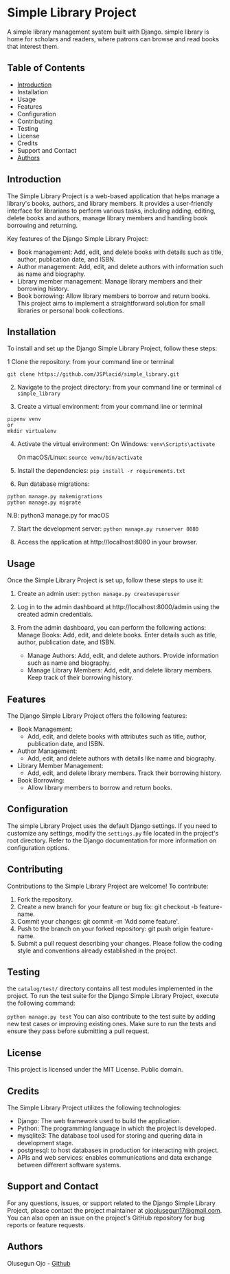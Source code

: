 # Simple Library Project
A simple library management system built with Django.
simple library is home for scholars and readers, where patrons can browse and read books that interest them.

## Table of Contents
- [Introduction](introduction)
- Installation
- Usage
- Features
- Configuration
- Contributing
- Testing
- License
- Credits
- Support and Contact
- [Authors](Authors)

## Introduction
The Simple Library Project is a web-based application that helps manage a library's books, authors, and library members. It provides a user-friendly interface for librarians to perform various tasks, including adding, editing, delete books and authors, manage library members and handling book borrowing and returning.

Key features of the Django Simple Library Project:

- Book management: Add, edit, and delete books with details such as title, author, publication date, and ISBN.
- Author management: Add, edit, and delete authors with information such as name and biography.
- Library member management: Manage library members and their borrowing history.
- Book borrowing: Allow library members to borrow and return books.
This project aims to implement a straightforward solution for small libraries or personal book collections.

## Installation
To install and set up the Django Simple Library Project, follow these steps:

1 Clone the repository:
from your command line or terminal
```
git clone https://github.com/JSPlacid/simple_library.git
```
2. Navigate to the project directory:
from your command line or terminal
`cd simple_library`

3. Create a virtual environment:
from your command line or terminal
```
pipenv venv
or
mkdir virtualenv
```

4. Activate the virtual environment:
On Windows:
`venv\Scripts\activate`

   On macOS/Linux:
`source venv/bin/activate`

5. Install the dependencies:
`pip install -r requirements.txt`

6. Run database migrations:
```
python manage.py makemigrations
python manage.py migrate
```
N.B: python3 manage.py for macOS

7. Start the development server:
`python manage.py runserver 8080`

8. Access the application at http://localhost:8080 in your browser.

## Usage
Once the Simple Library Project is set up, follow these steps to use it:

1. Create an admin user:
`python manage.py createsuperuser`

2. Log in to the admin dashboard at http://localhost:8000/admin using the created admin credentials.

3. From the admin dashboard, you can perform the following actions:
   Manage Books: Add, edit, and delete books. Enter details such as title, author, publication date, and ISBN.
   - Manage Authors: Add, edit, and delete authors. Provide information such as name and biography.
   - Manage Library Members: Add, edit, and delete library members. Keep track of their borrowing history.

## Features
The Django Simple Library Project offers the following features:

- Book Management:
   - Add, edit, and delete books with attributes such as title, author, publication date, and ISBN.
- Author Management:
   - Add, edit, and delete authors with details like name and biography.
- Library Member Management:
   - Add, edit, and delete library members. Track their borrowing history.
- Book Borrowing:
   - Allow library members to borrow and return books.

## Configuration
The simple Library Project uses the default Django settings. If you need to customize any settings, modify the `settings.py` file located in the project's root directory. Refer to the Django documentation for more information on configuration options.

## Contributing
Contributions to the Simple Library Project are welcome!  To contribute:

1. Fork the repository.
2. Create a new branch for your feature or bug fix: git checkout -b feature-name.
3. Commit your changes: git commit -m 'Add some feature'.
4. Push to the branch on your forked repository: git push origin feature-name.
5. Submit a pull request describing your changes.
Please follow the coding style and conventions already established in the project.

## Testing
the `catalog/test/` directory contains all test modules implemented in the project.
To run the test suite for the Django Simple Library Project, execute the following command:

`python manage.py test`
You can also contribute to the test suite by adding new test cases or improving existing ones. Make sure to run the tests and ensure they pass before submitting a pull request.

## License
This project is licensed under the MIT License.
Public domain.

## Credits
The Simple Library Project utilizes the following technologies:

- Django: The web framework used to build the application.
- Python: The programming language in which the  project is developed.
- mysqlite3: The database tool used for storing and quering data in development stage.
- postgresql: to host databases in production for interacting with project.
- APIs and web services: enables communications and data exchange between different software systems.

## Support and Contact
For any questions, issues, or support related to the Django Simple Library Project, please contact the project maintainer at ojoolusegun17@gmail.com. You can also open an issue on the project's GitHub repository for bug reports or feature requests.

## Authors
Olusegun Ojo - [Github](github.com/JSPlacid)